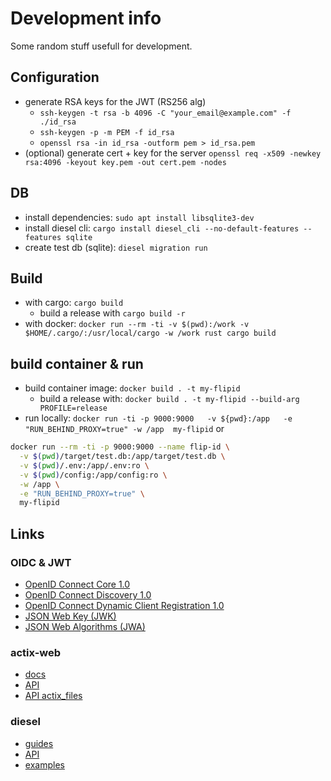 # Development info

Some random stuff usefull for development.

## Configuration

- generate RSA keys for the JWT (RS256 alg)
  - `ssh-keygen -t rsa -b 4096 -C "your_email@example.com" -f ./id_rsa`
  - `ssh-keygen -p -m PEM -f id_rsa`
  - `openssl rsa -in id_rsa -outform pem > id_rsa.pem`
- (optional) generate cert + key for the server
`openssl req -x509 -newkey rsa:4096 -keyout key.pem -out cert.pem -nodes`

## DB

- install dependencies: `sudo apt install libsqlite3-dev`
- install diesel cli: `cargo install diesel_cli --no-default-features --features sqlite`
- create test db (sqlite): `diesel migration run`

## Build

- with cargo: `cargo build`
  - build a release with `cargo build -r`
- with docker: `docker run --rm -ti -v $(pwd):/work -v $HOME/.cargo/:/usr/local/cargo -w /work rust cargo build`

## build container & run

- build container image: `docker build . -t my-flipid`
  - build a release with: `docker build . -t my-flipid --build-arg PROFILE=release`
- run locally: `docker run -ti -p 9000:9000   -v ${pwd}:/app   -e "RUN_BEHIND_PROXY=true" -w /app  my-flipid` or

```bash
docker run --rm -ti -p 9000:9000 --name flip-id \
  -v $(pwd)/target/test.db:/app/target/test.db \
  -v $(pwd)/.env:/app/.env:ro \
  -v $(pwd)/config:/app/config:ro \
  -w /app \
  -e "RUN_BEHIND_PROXY=true" \
  my-flipid
```

## Links

### OIDC & JWT

- [OpenID Connect Core 1.0](https://openid.net/specs/openid-connect-core-1_0.html)
- [OpenID Connect Discovery 1.0](https://openid.net/specs/openid-connect-discovery-1_0.html)
- [OpenID Connect Dynamic Client Registration 1.0](https://openid.net/specs/openid-connect-registration-1_0.html)
- [JSON Web Key (JWK)](https://tools.ietf.org/html/rfc7517)
- [JSON Web Algorithms (JWA)](https://tools.ietf.org/html/rfc7518)

### actix-web

- [docs](https://actix.rs/docs/)
- [API](https://github.com/actix/examples)
- [API actix_files](https://docs.rs/actix-files/0.2.1/actix_files/)

### diesel

- [guides](https://diesel.rs/guides/getting-started/)
- [API](http://docs.diesel.rs/diesel/index.html)
- [examples](https://github.com/actix/examples/tree/master/diesel/)
